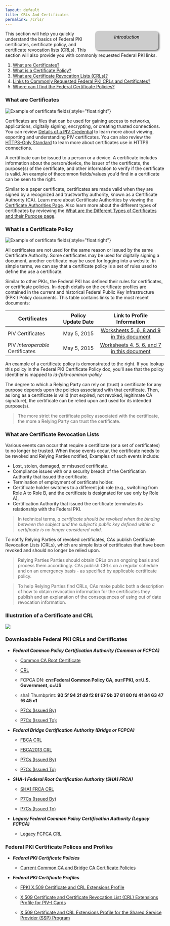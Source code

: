 ```yaml
---
layout: default
title: CRLs And Certificates
permalink: /crls/
---
```

<div style="float:right; padding:10px; margin-right:20px; border-radius:10px; width:180px; height:40px; box-shadow:3px 3px 5px 0px; text-align:center; background-color:#CCC; color:#666666">
<div style="color:#000000">
<em>Introduction</em>
</div>
</div>

This section will help you quickly understand the basics of Federal PKI certificates, certificate policy, and certificate revocation lists (CRLs). This section will also provide you with commonly requested Federal PKI links.

1. [What are Certificates?](#public-key-certificates) 
2. [What is a Certificate Policy?](#certificate-policy)
3. [What are Certificate Revocation Lists (CRLs)?](#certificate-revocation-lists)
4. [Links to Commonly Requested Federal PKI CRLs and Certificates?](#federal-pki-crls-and-certificates)
5. [Where can I find the Federal Certificate Policies?](#federal-pki-certificate-polices-and-profiles)

### What are Certificates ###

![Example of certificate fields](https://raw.githubusercontent.com/djpackham/fpki-guides/gh-pages/img/certFields.png){:style="float:right"}

Certificates are files that can be used for gaining access to networks, applications, digitally signing, encrypting, or creating trusted connections. You can review [Details of a PIV Credential](https://gsa.github.io/piv-guides/details/) to learn more about viewing, exporting and understanding PIV certificates. You can also review the [HTTPS-Only Standard](https://https.cio.gov/certificates/) to learn more about certificates use in HTTPS connections.

A certificate can be issued to a person or a device. A certificate includes information about the person/device, the issuer of the certificate, the purpose(s) of the certificate, and other information to verify if the certificate is valid. An example of thecommon fields/values you'd find in a certificate can be seen to the right.

Similar to a paper certificate, certificates are made valid when they are signed by a recognized and trustworthy authority, known as a Certificate Authority (CA). Learn more about Certificate Authorities by viewing the [Certificate Authorities Page](/ca/). Also learn more about the different types of certificates by reviewing the [What are the Different Types of Certificates and their Purpose page](/pki/).

### What is a Certificate Policy ###

![Example of certificate fields](https://raw.githubusercontent.com/djpackham/fpki-guides/gh-pages/img/certPolicy.PNG){:style="float:right"}

All certificates are not used for the same reason or issued by the same Certificate Authority. Some certificates may be used for digitally signing a document, another certificate may be used for logging into a website. In simple terms, we can say that a certificate policy is a set of rules used to define the use a certificate.

Similar to other PKIs, the Federal PKI has defined their rules for certificates, or certificate policies. In-depth details on the certificate profiles are contained in the current and historical Federal Public Key Infrastructure (FPKI) Policy documents.  This table contains links to the most recent documents:

| Certificates    | Policy Update Date  | Link to Profile Information|
| -------------            |:----:               |:----:|
| PIV Certificates           | May 5, 2015             | [Worksheets 5, 6, 8 and 9 in this document](https://www.idmanagement.gov/IDM/servlet/fileField?entityId=ka0t0000000TNP2AAO&field=File__Body__s)|
| PIV _Interoperable_ Certificates           | May 5, 2015             | [Worksheets 4, 5, 6, and 7 in this document](https://www.idmanagement.gov/IDM/servlet/fileField?entityId=ka0t0000000TN9YAAW&field=File__Body__s)|

An example of a certificate policy is demonstrated to the right. If you lookup this policy in the Federal PKI Certificate Policy doc, you'll see that the policy identifier is mapped to *id-fpki-common-policy*

The degree to which a Relying Party can rely on (trust) a certificate for any purpose depends upon the policies associated with that certificate. Then,   as long as a certificate is valid (not expired, not revoked, legitimate CA signature), the certificate can be relied upon and used for its intended purpose(s). 

> The more strict the certificate policy associated with the certificate, the more a Relying Party can trust the certificate.  

### What are Certificate Revocation Lists ###
Various events can occur that require a certificate (or a set of certificates) to no longer be trusted.  When those events occur, the certificate needs to be revoked and Relying Parties notified,  Examples of such events include:

- Lost, stolen, damaged, or misused certificate.  
- Compliance issues with or a security breach of the Certification Authority that issued the certificate.  
- Termination of employment of certificate holder.
- Certificate holder switches to a different job role (e.g., switching from Role A to Role B, and the certificate is designated for use only by Role A), 
- Certification Authority that issued the certificate terminates its relationship with the Federal PKI.

> In technical terms, *a certificate should be revoked when the binding between the subject and the subject’s public key defined within a certificate is no longer considered valid*.

To notify Relying Parties of revoked certificates, CAs publish Certificate Revocation Lists (CRLs), which are simple lists of certificates that have been revoked and should no longer be relied upon.  

> Relying Parties Parties should obtain CRLs on an ongoing basis and process them accordingly. CAs publish CRLs on a regular schedule and on an emergency basis - as specified by applicable certificate policy.

> To help Relying Parties find CRLs, CAs make public both a description of how to obtain revocation information for the certificates they publish and an explanation of the consequences of using out of date revocation information.  

### Illustration of a Certificate and CRL ###

<img src="/img/crls_diagram1.jpg"/>

### Downloadable Federal PKI CRLs and Certificates ###
* ***Federal Common Policy Certification Authority (Common or FCPCA)***

     * [Common CA Root Certificate](http://http.fpki.gov/fcpca/fcpca.crt)

     * [CRL](http://http.fpki.gov/fcpca/fcpca.cr) 

     * FCPCA DN:  **cn=Federal Common Policy CA, ou=FPKI, o=U.S. Government, c=US** 

     * sha1 Thumbprint: **90 5f 94 2f d9 f2 8f 67 9b 37 81 80 fd 4f 84 63 47 f6 45 c1**

     * [P7Cs (Issued By)](http://http.fpki.gov/fcpca/caCertsIssuedByfcpca.p7c)

     * [P7Cs (Issued To):](http://http.fpki.gov/fcpca/caCertsIssuedTofcpca.p7c)

* ***Federal Bridge Certification Authority (Bridge or FCPCA)***

     * [FBCA CRL](http://http.fpki.gov/bridge/fbca.crl)

     * [FBCA2013 CRL](http://http.fpki.gov/bridge/fbca2013.crl)    

     * [P7Cs (Issued By)](http://http.fpki.gov/bridge/caCertsIssuedByfbca2013.p7c)

     * [P7Cs (Issued To)](http://http.fpki.gov/bridge/caCertsIssuedTofbca2013.p7c)

* ***SHA-1 Federal Root Certification Authority (SHA1 FRCA)***

     * [SHA1 FRCA CRL](http://http.fpki.gov/sha1frca/sha1frca.cr)

     * [P7Cs (Issued By)](http://http.fpki.gov/sha1frca/caCertsIssuedBysha1frca.p7c)

     * [P7Cs (Issued To)](http://http.fpki.gov/sha1frca/caCertsIssuedTosha1frca.p7c)

* ***Legacy Federal Common Policy Certification Authority (Legacy FCPCA)***

     * [Legacy FCPCA CRL](http://fpkia.gsa.gov/CommonPolicy/CommonPolicy%281%29.crl)

### Federal PKI Certificate Polices and Profiles ###

* ***Federal PKI Certificate Policies***

     * [Current Common CA and Bridge CA Certificate Policies](https://www.idmanagement.gov/IDM/s/article_content_old?tag=a0Gt0000000SfwS) 

- ***Federal PKI Certificate Profiles***

     * [FPKI X.509 Certificate and CRL Extensions Profile](https://www.idmanagement.gov/IDM/s/document_detail?Id=kA0t00000008Od8CAE)

     * [X.509 Certificate and Certificate Revocation List (CRL) Extensions Profile for PIV-I Cards](https://www.idmanagement.gov/IDM/s/document_detail?Id=kA0t00000008ObiCAE)

     * [X.509 Certificate and CRL Extensions Profile for the Shared Service Provider (SSP) Program](https://www.idmanagement.gov/IDM/s/document_detail?Id=kA0t0000000GmdcCAC)










